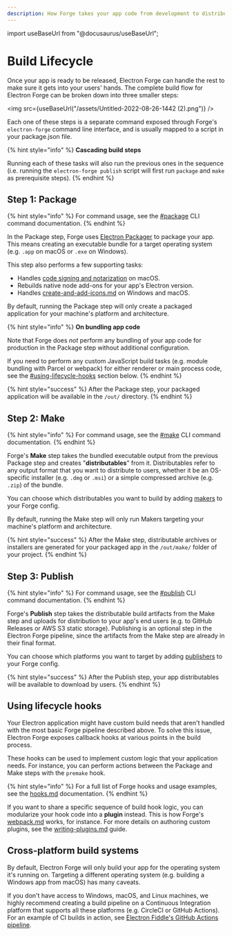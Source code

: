 ```yaml
---
description: How Forge takes your app code from development to distribution.
---
```


import useBaseUrl from "@docusaurus/useBaseUrl";

# Build Lifecycle

Once your app is ready to be released, Electron Forge can handle the rest to make sure it gets into your users' hands. The complete build flow for Electron Forge can be broken down into three smaller steps:

<!-- <img src="assets/Untitled-2022-08-26-1442 (2).png" alt="Alt Text" /> -->

<img src={useBaseUrl("/assets/Untitled-2022-08-26-1442 (2).png")} />

<!-- <figure><img src="assets/Untitled-2022-08-26-1442 (2).png" alt="Flowchart showing the Electron Forge build flow. Starting with a &#x22;development Electron app&#x22;, the first step is &#x22;Package&#x22;. Package has an output of &#x22;executable app bundle&#x22; and flows into the &#x22;Make&#x22; step. Make has an output of &#x22;installers or archives&#x22; and flows into the &#x22;Publish&#x22; step. Publish has an output of &#x22;uploaded to cloud storage for distribution&#x22;. Each step depends on the previous one."></img><figcaption><p>Forge's build flow</p></figcaption></figure> -->

Each one of these steps is a separate command exposed through Forge's `electron-forge` command line interface, and is usually mapped to a script in your package.json file.

{% hint style="info" %}
**Cascading build steps**

Running each of these tasks will also run the previous ones in the sequence (i.e. running the `electron-forge publish` script will first run `package` and `make` as prerequisite steps).
{% endhint %}

## Step 1: Package

{% hint style="info" %}
For command usage, see the [#package](../cli.md#package "mention") CLI command documentation.
{% endhint %}

In the Package step, Forge uses [Electron Packager](https://github.com/electron/electron-packager) to package your app. This means creating an executable bundle for a target operating system (e.g. `.app` on macOS or `.exe` on Windows).

This step also performs a few supporting tasks:

- Handles [code signing and notarization](../guides/code-signing/code-signing-macos.md) on macOS.
- Rebuilds native node add-ons for your app's Electron version.
- Handles [create-and-add-icons.md](../guides/create-and-add-icons.md "mention") on Windows and macOS.

By default, running the Package step will only create a packaged application for your machine's platform and architecture.

{% hint style="info" %}
**On bundling app code**

Note that Forge does _not_ perform any bundling of your app code for production in the Package step without additional configuration.

If you need to perform any custom JavaScript build tasks (e.g. module bundling with Parcel or webpack) for either renderer or main process code, see the [#using-lifecycle-hooks](build-lifecycle.md#using-lifecycle-hooks "mention") section below.
{% endhint %}

{% hint style="success" %}
After the Package step, your packaged application will be available in the `/out/` directory.
{% endhint %}

## Step 2: Make

{% hint style="info" %}
For command usage, see the [#make](../cli.md#make "mention") CLI command documentation.
{% endhint %}

Forge's **Make** step takes the bundled executable output from the previous Package step and creates "**distributables**" from it. Distributables refer to any output format that you want to distribute to users, whether it be an OS-specific installer (e.g. `.dmg` or `.msi`) or a simple compressed archive (e.g. `.zip`) of the bundle.

You can choose which distributables you want to build by adding [makers](../config/makers/ "mention") to your Forge config.

By default, running the Make step will only run Makers targeting your machine's platform and architecture.

{% hint style="success" %}
After the Make step, distributable archives or installers are generated for your packaged app in the `/out/make/` folder of your project.
{% endhint %}

## Step 3: Publish

{% hint style="info" %}
For command usage, see the [#publish](../cli.md#publish "mention") CLI command documentation.
{% endhint %}

Forge's **Publish** step takes the distributable build artifacts from the Make step and uploads for distribution to your app's end users (e.g. to GitHub Releases or AWS S3 static storage). Publishing is an optional step in the Electron Forge pipeline, since the artifacts from the Make step are already in their final format.

You can choose which platforms you want to target by adding [publishers](../config/publishers/ "mention") to your Forge config.

{% hint style="success" %}
After the Publish step, your app distributables will be available to download by users.
{% endhint %}

## Using lifecycle hooks

Your Electron application might have custom build needs that aren't handled with the most basic Forge pipeline described above. To solve this issue, Electron Forge exposes callback hooks at various points in the build process.

These hooks can be used to implement custom logic that your application needs. For instance, you can perform actions between the Package and Make steps with the `premake` hook.

{% hint style="info" %}
For a full list of Forge hooks and usage examples, see the [hooks.md](../config/hooks.md "mention") documentation.
{% endhint %}

If you want to share a specific sequence of build hook logic, you can modularize your hook code into a **plugin** instead. This is how Forge's [webpack.md](../config/plugins/webpack.md "mention") works, for instance. For more details on authoring custom plugins, see the [writing-plugins.md](../advanced/extending-electron-forge/writing-plugins.md "mention") guide.

## Cross-platform build systems

By default, Electron Forge will only build your app for the operating system it's running on. Targeting a different operating system (e.g. building a Windows app from macOS) has many caveats.

If you don't have access to Windows, macOS, and Linux machines, we highly recommend creating a build pipeline on a Continuous Integration platform that supports all these platforms (e.g. CircleCI or GitHub Actions). For an example of CI builds in action, see [Electron Fiddle's GitHub Actions pipeline](https://github.com/electron/fiddle/blob/main/.circleci/config.yml).
